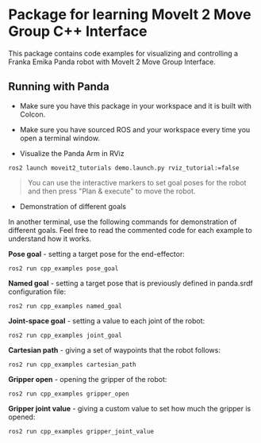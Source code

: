 # Package for learning MoveIt 2 Move Group C++ Interface

This package contains code examples for visualizing and controlling a Franka Emika Panda robot with MoveIt 2 Move Group Interface.

## Running with Panda
* Make sure you have this package in your workspace and it is built with Colcon.

* Make sure you have sourced ROS and your workspace every time you open a terminal window.

* Visualize the Panda Arm in RViz

`ros2 launch moveit2_tutorials demo.launch.py rviz_tutorial:=false`

>You can use the interactive markers to set goal poses for the robot and then press "Plan & execute" to move the robot.

* Demonstration of different goals

In another terminal, use the following commands for demonstration of different goals. Feel free to read the commented code for each example to understand how it works.

**Pose goal** - setting a target pose for the end-effector:

`ros2 run cpp_examples pose_goal`

**Named goal** - setting a target pose that is previously defined in panda.srdf configuration file:

`ros2 run cpp_examples named_goal`

**Joint-space goal** - setting a value to each joint of the robot:

`ros2 run cpp_examples joint_goal`

**Cartesian path** - giving a set of waypoints that the robot follows:

`ros2 run cpp_examples cartesian_path`

**Gripper open** - opening the gripper of the robot:

`ros2 run cpp_examples gripper_open`

**Gripper joint value** - giving a custom value to set how much the gripper is opened:

`ros2 run cpp_examples gripper_joint_value`
